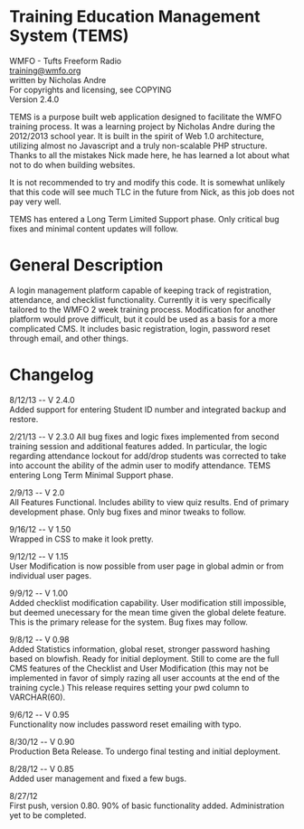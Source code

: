 Training Education Management System (TEMS)
===========================================

WMFO - Tufts Freeform Radio  
training@wmfo.org  
written by Nicholas Andre  
For copyrights and licensing, see COPYING  
Version 2.4.0  

TEMS is a purpose built web application designed to facilitate the WMFO training process. It was a learning project by Nicholas Andre during the 2012/2013 school year. It is built in the spirit of Web 1.0 architecture, utilizing almost no Javascript and a truly non-scalable PHP structure. Thanks to all the mistakes Nick made here, he has learned a lot about what not to do when building websites.

It is not recommended to try and modify this code. It is somewhat unlikely that this code will see much TLC in the future from Nick, as this job does not pay very well.  

TEMS has entered a Long Term Limited Support phase. Only critical bug fixes and minimal content updates will follow.  

General Description
===================

A login management platform capable of keeping track of registration, attendance, and checklist functionality. Currently it is very specifically tailored to the WMFO 2 week training process. Modification for another platform would prove difficult, but it could be used as a basis for a more complicated CMS. It includes basic registration, login, password reset through email, and other things.  


Changelog
=========
8/12/13 -- V 2.4.0  
Added support for entering Student ID number and integrated backup and restore.  
  
2/21/13 -- V 2.3.0
All bug fixes and logic fixes implemented from second training session and additional features added. In particular, the logic regarding attendance lockout for add/drop students was corrected to take into account the ability of the admin user to modify attendance. TEMS entering Long Term Minimal Support phase.  

2/9/13 -- V 2.0  
All Features Functional. Includes ability to view quiz results. End of primary development phase. Only bug fixes and minor tweaks to follow.  

9/16/12 -- V 1.50  
Wrapped in CSS to make it look pretty.  

9/12/12 -- V 1.15  
User Modification is now possible from user page in global admin or from individual user pages.  

9/9/12 -- V 1.00  
Added checklist modification capability. User modification still impossible, but deemed unecessary for the mean time given the global delete feature. This is the primary release for the system. Bug fixes may follow.

9/8/12 -- V 0.98  
Added Statistics information, global reset, stronger password hashing based on blowfish. Ready for initial deployment. Still to come are the full CMS features of the Checklist and User Modification (this may not be implemented in favor of simply razing all user accounts at the end of the training cycle.) This release requires setting your pwd column to VARCHAR(60).  

9/6/12 -- V 0.95  
Functionality now includes password reset emailing with typo. 

8/30/12 -- V 0.90  
Production Beta Release. To undergo final testing and initial deployment.  

8/28/12 -- V 0.85  
Added user management and fixed a few bugs.

8/27/12  
First push, version 0.80. 90% of basic functionality added. Administration yet to be completed.
